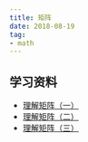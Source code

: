 ```yaml
---
title: 矩阵
date: 2018-08-19
tag:
- math
---
```


## 学习资料

- [理解矩阵（一）](https://blog.csdn.net/myan/article/details/647511)
- [理解矩阵（二）](https://blog.csdn.net/myan/article/details/649018)
- [理解矩阵（三）](https://blog.csdn.net/myan/article/details/1865397)